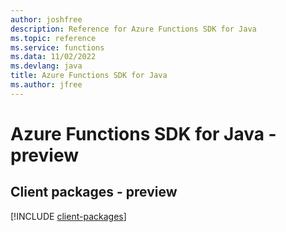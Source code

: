 ```yaml
---
author: joshfree
description: Reference for Azure Functions SDK for Java
ms.topic: reference
ms.service: functions
ms.data: 11/02/2022
ms.devlang: java
title: Azure Functions SDK for Java
ms.author: jfree
---
```

# Azure Functions SDK for Java - preview

## Client packages - preview
[!INCLUDE [client-packages](functions-client-index.md)]